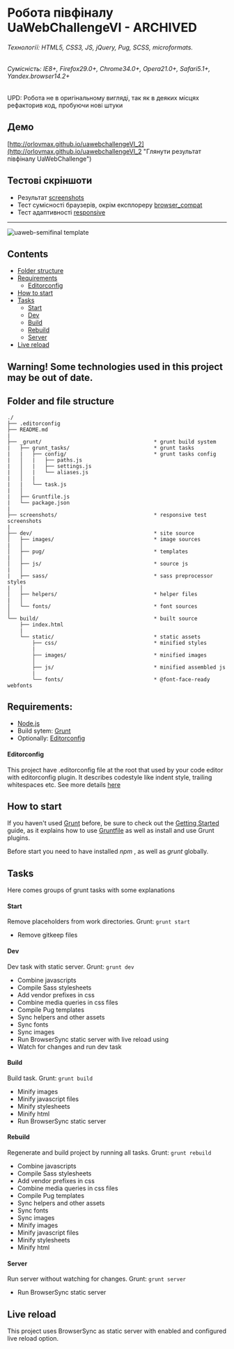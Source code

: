 # Робота півфіналу UaWebChallengeVI - ARCHIVED

###### Технології: HTML5, CSS3, JS, jQuery, Pug, SCSS, microformats.
###### Сумісність: IE8+, Firefox29.0+, Chrome34.0+, Opera21.0+, Safari5.1+, Yandex.browser14.2+
UPD: Робота не в оригінальному вигляді, так як в деяких місцях рефакторив код, пробуючи нові штуки

## Демо
[http://orlovmax.github.io/uawebchallengeVI_2](http://orlovmax.github.io/uawebchallengeVI_2 "Глянути результат півфіналу UaWebChallenge")


## Тестові скріншоти
- Результат [screenshots](https://github.com/orlovmax/uawebchallengeVI_2/tree/master/screenshots/)
- Тест сумісності браузерів, окрім експлореру [browser_compat](https://github.com/orlovmax/uawebchallengeVI_2/tree/master/screenshots/browser_compat/)
- Тест адаптивності [responsive](https://github.com/orlovmax/uawebchallengeVI_2/tree/master/screenshots/responsive/)

---

![uaweb-semifinal template](screenshots/responsive/uaweb-semi_firefox-30.0_gt1400px.jpg)

## Contents
* [Folder structure](#folder-and-file-structure)
* [Requirements](#requirements)
	- [Editorconfig](#editorconfig)
* [How to start](#how-to-start)
* [Tasks](#tasks)
	- [Start](#start)
	- [Dev](#dev)
	- [Build](#build)
	- [Rebuild](#rebuild)
	- [Server](#server)
* [Live reload](#live-reload)

## Warning! Some technologies used in this project may be out of date.

## Folder and file structure
```
./
├── .editorconfig
├── README.md
|
├── _grunt/                                    * grunt build system
|   ├── grunt_tasks/                           * grunt tasks
|   |   ├── config/                            * grunt tasks config
|   │   |   ├── paths.js
|   │   |   ├── settings.js
|   │   |   └── aliases.js
|   │   |
|   |   └── task.js
|   │
|   ├── Gruntfile.js
|   └── package.json
|
├── screenshots/                               * responsive test screenshots
|
├── dev/                                       * site source
│   ├── images/                                * image sources
|   │
│   ├── pug/                                   * templates
|   │
│   ├── js/                                    * source js
|   │
|   ├── sass/                                  * sass preprocessor styles
|   │
│   ├── helpers/                               * helper files
|   │
│   └── fonts/                                 * font sources
│
└── build/                                     * built source
    ├── index.html
    |
    └── static/                                * static assets
        ├── css/                               * minified styles
        |
        ├── images/                            * minified images
        │
        ├── js/                                * minified assembled js
        |
        └── fonts/                             * @font-face-ready webfonts

```

## Requirements:
- [Node.js](http://nodejs.org/)
- Build sytem: [Grunt](http://gruntjs.com/)
- Optionally: [Editorconfig](http://editorconfig.org/)

#### Editorconfig
This project have .editorconfig file at the root that used by your code editor with editorconfig plugin. It describes codestyle like indent style, trailing whitespaces etc. See more details [here](http://editorconfig.org/)

## How to start
If you haven't used [Grunt](http://gruntjs.com/) before, be sure to check out the [Getting Started](http://gruntjs.com/getting-started) guide, as it explains how to use [Gruntfile](http://gruntjs.com/sample-gruntfile) as well as install and use Grunt plugins.

Before start you need to have installed _npm_ , as well as _grunt_ globally.

## Tasks
Here comes groups of grunt tasks with some explanations

#### Start 
Remove placeholders from work directories.
Grunt: `grunt start`

* Remove gitkeep files

#### Dev
Dev task with static server.
Grunt: `grunt dev`

* Combine javascripts
* Compile Sass stylesheets
* Add vendor prefixes in css
* Combine media queries in css files
* Compile Pug templates
* Sync helpers and other assets
* Sync fonts
* Sync images
* Run BrowserSync static server with live reload using 
* Watch for changes and run dev task


#### Build 
Build task.
Grunt: `grunt build`

* Minify images
* Minify javascript files
* Minify stylesheets
* Minify html
* Run BrowserSync static server 


#### Rebuild 
Regenerate and build project by running all tasks.
Grunt: `grunt rebuild`

* Combine javascripts
* Compile Sass stylesheets
* Add vendor prefixes in css
* Combine media queries in css files
* Compile Pug templates
* Sync helpers and other assets
* Sync fonts
* Sync images
* Minify images
* Minify javascript files
* Minify stylesheets
* Minify html


#### Server 
Run server without watching for changes.
Grunt: `grunt server`

* Run BrowserSync static server


## Live reload 
This project uses BrowserSync as static server with enabled and configured live reload option.
